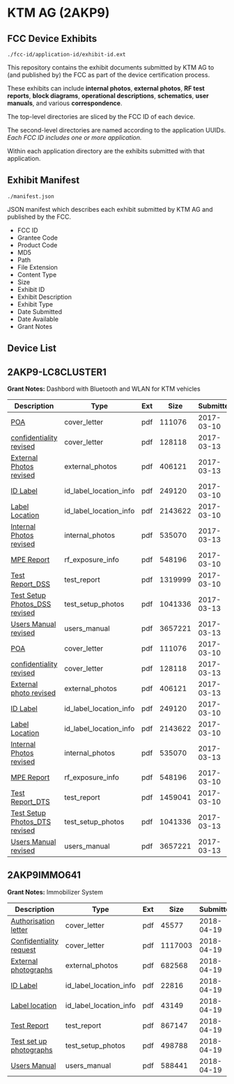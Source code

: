 # KTM AG (2AKP9)
## FCC Device Exhibits

```
./fcc-id/application-id/exhibit-id.ext
```

This repository contains the exhibit documents submitted by KTM AG to (and published by) the FCC as part of the device certification process.

These exhibits can include **internal photos**, **external photos**, **RF test reports**, **block diagrams**, **operational descriptions**, **schematics**, **user manuals**, and various **correspondence**.

The top-level directories are sliced by the FCC ID of each device.

The second-level directories are named according to the application UUIDs. *Each FCC ID includes one or more application.*

Within each application directory are the exhibits submitted with that application. 

## Exhibit Manifest

```
./manifest.json
```

JSON manifest which describes each exhibit submitted by KTM AG and published by the FCC.

- FCC ID
- Grantee Code
- Product Code
- MD5
- Path
- File Extension
- Content Type
- Size
- Exhibit ID
- Exhibit Description
- Exhibit Type
- Date Submitted
- Date Available
- Grant Notes

## Device List
## 2AKP9-LC8CLUSTER1
**Grant Notes:** Dashbord with Bluetooth and WLAN for KTM vehicles

| Description | Type | Ext | Size | Submitted | Available |
| ----------- | ---- | --- | ---- | --------- | --------- |
| [POA](2AKP9-LC8CLUSTER1/7b67b34c2aea81bd44886de3b940e128/3311507.pdf) | cover_letter | pdf | 111076 | 2017-03-10 | 2017-03-22 |
| [confidentiality revised](2AKP9-LC8CLUSTER1/7b67b34c2aea81bd44886de3b940e128/3314037.pdf) | cover_letter | pdf | 128118 | 2017-03-13 | 2017-03-22 |
| [External Photos revised](2AKP9-LC8CLUSTER1/7b67b34c2aea81bd44886de3b940e128/3314033.pdf) | external_photos | pdf | 406121 | 2017-03-13 | 2017-09-10 |
| [ID Label](2AKP9-LC8CLUSTER1/7b67b34c2aea81bd44886de3b940e128/3311640.pdf) | id_label_location_info | pdf | 249120 | 2017-03-10 | 2017-03-22 |
| [Label Location](2AKP9-LC8CLUSTER1/7b67b34c2aea81bd44886de3b940e128/3311642.pdf) | id_label_location_info | pdf | 2143622 | 2017-03-10 | 2017-03-22 |
| [Internal Photos revised](2AKP9-LC8CLUSTER1/7b67b34c2aea81bd44886de3b940e128/3314035.pdf) | internal_photos | pdf | 535070 | 2017-03-13 | 2017-09-10 |
| [MPE Report](2AKP9-LC8CLUSTER1/7b67b34c2aea81bd44886de3b940e128/3311564.pdf) | rf_exposure_info | pdf | 548196 | 2017-03-10 | 2017-03-22 |
| [Test Report_DSS](2AKP9-LC8CLUSTER1/7b67b34c2aea81bd44886de3b940e128/3311536.pdf) | test_report | pdf | 1319999 | 2017-03-10 | 2017-03-22 |
| [Test Setup Photos_DSS revised](2AKP9-LC8CLUSTER1/7b67b34c2aea81bd44886de3b940e128/3314036.pdf) | test_setup_photos | pdf | 1041336 | 2017-03-13 | 2017-09-10 |
| [Users Manual revised](2AKP9-LC8CLUSTER1/7b67b34c2aea81bd44886de3b940e128/3314034.pdf) | users_manual | pdf | 3657221 | 2017-03-13 | 2017-09-10 |
| [POA](2AKP9-LC8CLUSTER1/1dbe9ed11c1575c792cf208637ce9539/3311507.pdf) | cover_letter | pdf | 111076 | 2017-03-10 | 2017-03-22 |
| [confidentiality revised](2AKP9-LC8CLUSTER1/1dbe9ed11c1575c792cf208637ce9539/3314037.pdf) | cover_letter | pdf | 128118 | 2017-03-13 | 2017-03-22 |
| [External photo revised](2AKP9-LC8CLUSTER1/1dbe9ed11c1575c792cf208637ce9539/3314033.pdf) | external_photos | pdf | 406121 | 2017-03-13 | 2017-09-10 |
| [ID Label](2AKP9-LC8CLUSTER1/1dbe9ed11c1575c792cf208637ce9539/3311640.pdf) | id_label_location_info | pdf | 249120 | 2017-03-10 | 2017-03-22 |
| [Label Location](2AKP9-LC8CLUSTER1/1dbe9ed11c1575c792cf208637ce9539/3311642.pdf) | id_label_location_info | pdf | 2143622 | 2017-03-10 | 2017-03-22 |
| [Internal Photos revised](2AKP9-LC8CLUSTER1/1dbe9ed11c1575c792cf208637ce9539/3314035.pdf) | internal_photos | pdf | 535070 | 2017-03-13 | 2017-09-10 |
| [MPE Report](2AKP9-LC8CLUSTER1/1dbe9ed11c1575c792cf208637ce9539/3311564.pdf) | rf_exposure_info | pdf | 548196 | 2017-03-10 | 2017-03-22 |
| [Test Report_DTS](2AKP9-LC8CLUSTER1/1dbe9ed11c1575c792cf208637ce9539/3311649.pdf) | test_report | pdf | 1459041 | 2017-03-10 | 2017-03-22 |
| [Test Setup Photos_DTS revised](2AKP9-LC8CLUSTER1/1dbe9ed11c1575c792cf208637ce9539/3314036.pdf) | test_setup_photos | pdf | 1041336 | 2017-03-13 | 2017-09-10 |
| [Users Manual revised](2AKP9-LC8CLUSTER1/1dbe9ed11c1575c792cf208637ce9539/3314034.pdf) | users_manual | pdf | 3657221 | 2017-03-13 | 2017-09-10 |
## 2AKP9IMMO641
**Grant Notes:** Immobilizer System

| Description | Type | Ext | Size | Submitted | Available |
| ----------- | ---- | --- | ---- | --------- | --------- |
| [Authorisation letter](2AKP9IMMO641/6cc0d79a3fdb3b847b3a5d56a8c379b0/3821878.pdf) | cover_letter | pdf | 45577 | 2018-04-19 | 2018-04-19 |
| [Confidentiality request](2AKP9IMMO641/6cc0d79a3fdb3b847b3a5d56a8c379b0/3821879.pdf) | cover_letter | pdf | 1117003 | 2018-04-19 | 2018-04-19 |
| [External photographs](2AKP9IMMO641/6cc0d79a3fdb3b847b3a5d56a8c379b0/3821881.pdf) | external_photos | pdf | 682568 | 2018-04-19 | 2018-04-19 |
| [ID Label](2AKP9IMMO641/6cc0d79a3fdb3b847b3a5d56a8c379b0/3821882.pdf) | id_label_location_info | pdf | 22816 | 2018-04-19 | 2018-04-19 |
| [Label location](2AKP9IMMO641/6cc0d79a3fdb3b847b3a5d56a8c379b0/3821883.pdf) | id_label_location_info | pdf | 43149 | 2018-04-19 | 2018-04-19 |
| [Test Report](2AKP9IMMO641/6cc0d79a3fdb3b847b3a5d56a8c379b0/3821887.pdf) | test_report | pdf | 867147 | 2018-04-19 | 2018-04-19 |
| [Test set up photographs](2AKP9IMMO641/6cc0d79a3fdb3b847b3a5d56a8c379b0/3821888.pdf) | test_setup_photos | pdf | 498788 | 2018-04-19 | 2018-04-19 |
| [Users Manual](2AKP9IMMO641/6cc0d79a3fdb3b847b3a5d56a8c379b0/3821889.pdf) | users_manual | pdf | 588441 | 2018-04-19 | 2018-04-19 |
